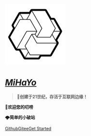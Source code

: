 <!--_coverpage.md_-->

![logo](img/logo.png)

#  <u>***[MiHaYo](https://mihayo.org.cn)***</u>

> 🛫**创建于21世纪，存活于互联网边缘！**

**💪欢迎您的叨唠**

**🌩️简单的小破站**

[Github](https://github.com/MiHaoYou)[Gitee](https://gitee.com/mihaoyou)[Get Started](./README.md)



